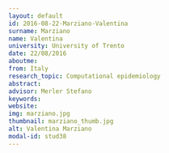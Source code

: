 ```yaml
---
layout: default 
id: 2016-08-22-Marziano-Valentina
surname: Marziano
name: Valentina
university: University of Trento
date: 22/08/2016
aboutme: 
from: Italy
research_topic: Computational epidemiology
abstract: 
advisor: Merler Stefano
keywords: 
website: 
img: marziano.jpg
thumbnail: marziano_thumb.jpg
alt: Valentina Marziano
modal-id: stud38
---
```

